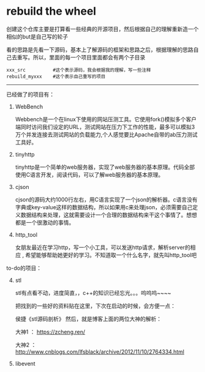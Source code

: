 ﻿# rebuild the wheel

创建这个仓库主要是打算看一些经典的开源项目，然后根据自己的理解重新造一个相似的but是自己写的轮子

看的思路是先看一下源码，基本上了解源码的框架和思路之后，根据理解的思路自己去重写。所以，里面的每一个项目里面都会有两个子目录

```
xxx_src          #这个表示源码，我会根据我的理解，写一些注释
rebuild_myxxx    #这个表示自己重写的项目
```

***

已经做了的项目有：

1. WebBench

    Webbench是一个在linux下使用的网站压测工具。它使用fork()模拟多个客户端同时访问我们设定的URL，测试网站在压力下工作的性能，最多可以模拟3万个并发连接去测试网站的负载能力,个人感觉要比Apache自带的ab压力测试工具好。

2. tinyhttp

    tinyhttp是一个简单的web服务器，实现了web服务器的基本原理。代码全部使用C语言开发，阅读代码，可以了解web服务器的基本原理。

3. cjson

    cjson的源码大约1000行左右，用C语言实现了一个json的解析器。c语言没有字典或key-value这样的数据结构，所以如果用c来处理json，必须需要自己定义数据结构来处理，这就需要设计一个合理的数据结构来干这个事情了。想想都是一个很激动的事情。


4. http_tool

    女朋友最近在学习http，写一个小工具，可以发送http请求，解析server的相应 , 希望能够帮助她更好的学习。不知道取一个什么名字，就先叫http_tool吧


to-do的项目：

4. stl

    stl有点看不动，进度简直，，c++的知识已经忘光。。。呜呜呜~~~~
    
    把找到的一些好的资料贴在这里，下次在启动的时候，会方便一点：

    侯捷《stl源码剖析》
    然后，就是博客上面的两位大神的解析：

    大神1 ： https://zcheng.ren/
    
    大神2 ： http://www.cnblogs.com/lfsblack/archive/2012/11/10/2764334.html




5. libevent